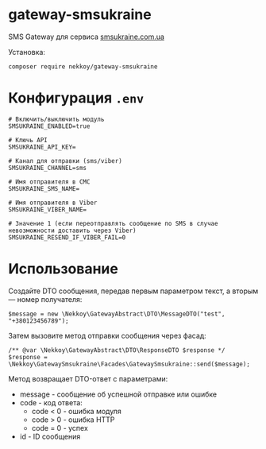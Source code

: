# gateway-smsukraine
SMS Gateway для сервиса [smsukraine.com.ua](https://smsukraine.com.ua)

Установка:
```
composer require nekkoy/gateway-smsukraine
```

Конфигурация `.env`
===============
```
# Включить/выключить модуль
SMSUKRAINE_ENABLED=true

# Ключь API
SMSUKRAINE_API_KEY=

# Канал для отправки (sms/viber)
SMSUKRAINE_CHANNEL=sms

# Имя отправителя в СМС
SMSUKRAINE_SMS_NAME=

# Имя отправителя в Viber
SMSUKRAINE_VIBER_NAME=

# Значение 1 (если переотправлять сообщение по SMS в случае невозможности доставить через Viber)
SMSUKRAINE_RESEND_IF_VIBER_FAIL=0
```

Использование
===============

Создайте DTO сообщения, передав первым параметром текст, а вторым — номер получателя:
```
$message = new \Nekkoy\GatewayAbstract\DTO\MessageDTO("test", "+380123456789");
```

Затем вызовите метод отправки сообщения через фасад:
```
/** @var \Nekkoy\GatewayAbstract\DTO\ResponseDTO $response */
$response = \Nekkoy\GatewaySmsukraine\Facades\GatewaySmsukraine::send($message);
```

Метод возвращает DTO-ответ с параметрами:
 - message - сообщение об успешной отправке или ошибке
 - code - код ответа:
   - code < 0 - ошибка модуля
   - code > 0 - ошибка HTTP
   - code = 0 - успех
 - id - ID сообщения
